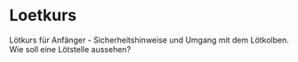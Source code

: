 # Loetkurs
Lötkurs für Anfänger - Sicherheitshinweise und Umgang mit dem Lötkolben. Wie soll eine Lötstelle aussehen?

